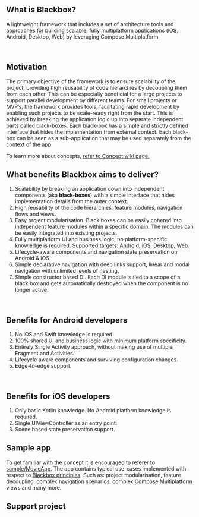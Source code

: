 ## What is Blackbox?

A lightweight framework that includes a set of architecture tools and approaches for building scalable, fully multiplatform applications (iOS, Android, Desktop, Web) by leveraging Compose Multiplatform.

<br/>

## Motivation
The primary objective of the framework is to ensure scalability of the project, providing high reusability of code hierarchies by decoupling them from each other. This can be especially beneficial for a large projects to support parallel development by different teams. For small projects or MVP’s, the framework provides tools, facilitating rapid development by enabling such projects to be scale-ready right from the start.
This is achieved by breaking the application logic up into separate independent parts called black-boxes. Each black-box has a simple and strictly defined interface that hides the implementation from external context. Each black-box can be seen as a sub-application that may be used separately from the context of the app.


To learn more about concepts, [refer to Concept wiki page.](https://github.com/trueangle/Blackbox/wiki/Concept)



## What benefits Blackbox aims to deliver?

1. Scalability by breaking an application down into independent components (aka **black-boxes**) with a simple interface that hides implementation details from the outer context. 
2. High reusability of the code hierarchies: feature modules, navigation flows and views. 
3. Easy project modularisation. Black boxes can be easily cohered into independent feature modules within a specific domain. The modules can be easily integrated into existing projects.
5. Fully multiplatform UI and business logic, no platform-specific knowledge is required. Supported targets: Android, iOS, Desktop, Web.
6. Lifecycle-aware components and navigation state preservation on Android & iOS.
7. Simple declarative navigation with deep links support, linear and modal navigation with unlimited levels of nesting.
8. Simple constructor based DI. Each DI module is tied to a scope of a black box and gets automatically destroyed when the component is no longer active.

<br/>

## Benefits for Android developers

1. No iOS and Swift knowledge is required. 
2. 100% shared UI and business logic with minimum platform specificity.
3. Entirely Single Activity approach, without making use of multiple Fragment and Activities.
4. Lifecycle aware components and surviving configuration changes.
5. Edge-to-edge support.

<br/>

## Benefits for iOS developers

1. Only basic Kotlin knowledge. No Android platform knowledge is required.  
2. Single UIViewController as an entry point. 
3. Scene based state preservation support.


## Sample app
To get familiar with the concept it is encouraged to referer to [sample/MovieApp](https://github.com/trueangle/Blackbox/tree/master/sample). The app contains typical use-cases implemented with respect to [Blackbox principles](https://github.com/trueangle/Blackbox/wiki/Concept). Such as: project modularisation, feature decoupling, complex navigation scenarios, complex Compose Multiplatform views and many more.


## Support project
